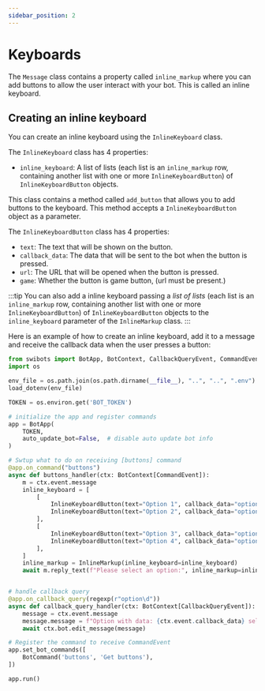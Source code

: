 ```yaml
---
sidebar_position: 2
---
```


# Keyboards

The `Message` class contains a property called `inline_markup` where you can add
buttons to allow the user interact with your bot. This is called an inline
keyboard.

## Creating an inline keyboard

You can create an inline keyboard using the `InlineKeyboard` class.

The `InlineKeyboard` class has 4 properties:

- `inline_keyboard`: A list of lists (each list is an `inline_markup` row,
  containing another list with one or more `InlineKeyboardButton`) of
  `InlineKeyboardButton` objects.

This class contains a method called `add_button` that allows you to add buttons
to the keyboard. This method accepts a `InlineKeyboardButton` object as a
parameter.

The `InlineKeyboardButton` class has 4 properties:

- `text`: The text that will be shown on the button.
- `callback_data`: The data that will be sent to the bot when the button is
  pressed.
- `url`: The URL that will be opened when the button is pressed.
- `game`: Whether the button is game button, (url must be present.)

:::tip
You can also add a inline keyboard passing a _list of lists_
(each list
is an `inline_markup` row, containing another list with one or more
`InlineKeyboardButton`) of `InlineKeyboardButton` objects to the
`inline_keyboard` parameter of the `InlineMarkup` class.
:::

Here is an example of how to create an inline keyboard, add it to a message and
receive the callback data when the user presses a button:

```python
from swibots import BotApp, BotContext, CallbackQueryEvent, CommandEvent, InlineMarkup, InlineKeyboardButton, regexp
import os

env_file = os.path.join(os.path.dirname(__file__), "..", "..", ".env")
load_dotenv(env_file)

TOKEN = os.environ.get('BOT_TOKEN')

# initialize the app and register commands
app = BotApp(
    TOKEN,
    auto_update_bot=False,  # disable auto update bot info
)

# Swtup what to do on receiving [buttons] command
@app.on_command("buttons")
async def buttons_handler(ctx: BotContext[CommandEvent]):
    m = ctx.event.message
    inline_keyboard = [
        [
            InlineKeyboardButton(text="Option 1", callback_data="option1"),
            InlineKeyboardButton(text="Option 2", callback_data="option2"),
        ],
        [
            InlineKeyboardButton(text="Option 3", callback_data="option3"),
            InlineKeyboardButton(text="Option 4", callback_data="option4"),
        ],
    ]
    inline_markup = InlineMarkup(inline_keyboard=inline_keyboard)
    await m.reply_text(f"Please select an option:", inline_markup=inline_markup)


# handle callback query
@app.on_callback_query(regexp(r"option\d"))
async def callback_query_handler(ctx: BotContext[CallbackQueryEvent]):
    message = ctx.event.message
    message.message = f"Option with data: {ctx.event.callback_data} selected!"
    await ctx.bot.edit_message(message)

# Register the command to receive CommandEvent
app.set_bot_commands([
    BotCommand('buttons', 'Get buttons'),
])

app.run()
```
